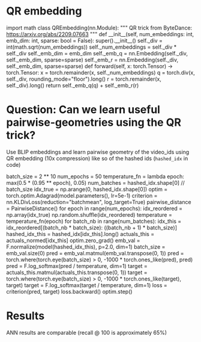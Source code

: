 # QR embedding

import math class QREmbedding(nn.Module): \"\"\" QR trick from
ByteDance: https://arxiv.org/abs/2209.07663 \"\"\" def
\_\_init\_\_(self, num_embeddings: int, emb_dim: int, sparse: bool =
False): super().\_\_init\_\_() self.\_div =
int(math.sqrt(num_embeddings)) self.\_num_embeddings = self.\_div \*
self.\_div self.\_emb_dim = emb_dim self.\_emb_q =
nn.Embedding(self.\_div, self.\_emb_dim, sparse=sparse) self.\_emb_r =
nn.Embedding(self.\_div, self.\_emb_dim, sparse=sparse) def
forward(self, x: torch.Tensor) -\> torch.Tensor: x = torch.remainder(x,
self.\_num_embeddings) q = torch.div(x, self.\_div,
rounding_mode=\"floor\").long() r = torch.remainder(x,
self.\_div).long() return self.\_emb_q(q) + self.\_emb_r(r)

# Question: Can we learn useful pairwise-geometries using the QR trick?

Use BLIP embeddings and learn pairwise geometry of the video_ids using
QR embedding (10x compression) like so of the hashed ids (`hashed_idx`
in code)

batch_size = 2 \*\* 10 num_epochs = 50 temperature_fn = lambda epoch:
max(0.5 \* (0.95 \*\* epoch), 0.05) num_batches = hashed_idx.shape\[0\]
// batch_size idx_true = np.arange(0, hashed_idx.shape\[0\]) optim =
torch.optim.Adagrad(model.parameters(), lr=5e-1) criterion =
nn.KLDivLoss(reduction=\"batchmean\", log_target=True) pairwise_distance
= PairwiseDistance() for epoch in range(num_epochs): idx_reordered =
np.array(idx_true) np.random.shuffle(idx_reordered) temperature =
temperature_fn(epoch) for batch_nb in range(num_batches): idx_this =
idx_reordered\[(batch_nb \* batch_size): ((batch_nb + 1) \*
batch_size)\] hashed_idx_this = hashed_idx\[idx_this\].long()
actuals_this = actuals_normed\[idx_this\] optim.zero_grad() emb_val =
F.normalize(model(hashed_idx_this), p=2.0, dim=1) batch_size =
emb_val.size(0) pred = emb_val.matmul(emb_val.transpose(0, 1)) pred =
torch.where(torch.eye(batch_size) \> 0, -1000 \* torch.ones_like(pred),
pred) pred = F.log_softmax(pred / temperature, dim=1) target =
actuals_this.matmul(actuals_this.transpose(0, 1)) target =
torch.where(torch.eye(batch_size) \> 0, -1000 \*
torch.ones_like(target), target) target = F.log_softmax(target /
temperature, dim=1) loss = criterion(pred, target) loss.backward()
optim.step()

# Results

ANN results are comparable (recall @ 100 is approximately 65%)
